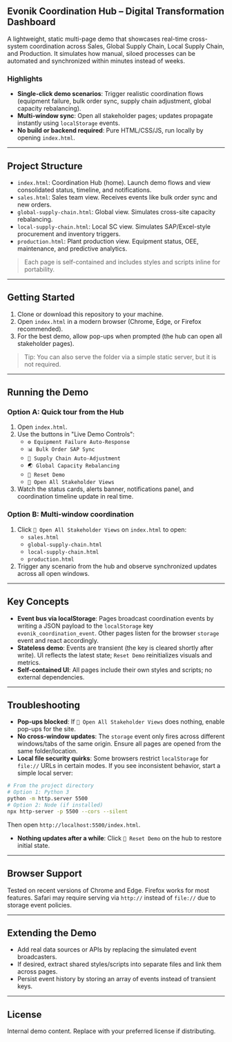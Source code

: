 ## Evonik Coordination Hub – Digital Transformation Dashboard

A lightweight, static multi-page demo that showcases real-time cross-system coordination across Sales, Global Supply Chain, Local Supply Chain, and Production. It simulates how manual, siloed processes can be automated and synchronized within minutes instead of weeks.

### Highlights
- **Single-click demo scenarios**: Trigger realistic coordination flows (equipment failure, bulk order sync, supply chain adjustment, global capacity rebalancing).
- **Multi-window sync**: Open all stakeholder pages; updates propagate instantly using `localStorage` events.
- **No build or backend required**: Pure HTML/CSS/JS, run locally by opening `index.html`.

---

## Project Structure
- `index.html`: Coordination Hub (home). Launch demo flows and view consolidated status, timeline, and notifications.
- `sales.html`: Sales team view. Receives events like bulk order sync and new orders.
- `global-supply-chain.html`: Global view. Simulates cross-site capacity rebalancing.
- `local-supply-chain.html`: Local SC view. Simulates SAP/Excel-style procurement and inventory triggers.
- `production.html`: Plant production view. Equipment status, OEE, maintenance, and predictive analytics.

> Each page is self-contained and includes styles and scripts inline for portability.

---

## Getting Started
1. Clone or download this repository to your machine.
2. Open `index.html` in a modern browser (Chrome, Edge, or Firefox recommended).
3. For the best demo, allow pop-ups when prompted (the hub can open all stakeholder pages).

> Tip: You can also serve the folder via a simple static server, but it is not required.

---

## Running the Demo
### Option A: Quick tour from the Hub
1. Open `index.html`.
2. Use the buttons in "Live Demo Controls":
   - `⚙️ Equipment Failure Auto-Response`
   - `📊 Bulk Order SAP Sync`
   - `🔄 Supply Chain Auto-Adjustment`
   - `🌏 Global Capacity Rebalancing`
   - `🔄 Reset Demo`
   - `👥 Open All Stakeholder Views`
3. Watch the status cards, alerts banner, notifications panel, and coordination timeline update in real time.

### Option B: Multi-window coordination
1. Click `👥 Open All Stakeholder Views` on `index.html` to open:
   - `sales.html`
   - `global-supply-chain.html`
   - `local-supply-chain.html`
   - `production.html`
2. Trigger any scenario from the hub and observe synchronized updates across all open windows.

---

## Key Concepts
- **Event bus via localStorage**: Pages broadcast coordination events by writing a JSON payload to the `localStorage` key `evonik_coordination_event`. Other pages listen for the browser `storage` event and react accordingly.
- **Stateless demo**: Events are transient (the key is cleared shortly after write). UI reflects the latest state; `Reset Demo` reinitializes visuals and metrics.
- **Self-contained UI**: All pages include their own styles and scripts; no external dependencies.

---

## Troubleshooting
- **Pop-ups blocked**: If `👥 Open All Stakeholder Views` does nothing, enable pop-ups for the site.
- **No cross-window updates**: The `storage` event only fires across different windows/tabs of the same origin. Ensure all pages are opened from the same folder/location.
- **Local file security quirks**: Some browsers restrict `localStorage` for `file://` URLs in certain modes. If you see inconsistent behavior, start a simple local server:

```bash
# From the project directory
# Option 1: Python 3
python -m http.server 5500
# Option 2: Node (if installed)
npx http-server -p 5500 --cors --silent
```

Then open `http://localhost:5500/index.html`.

- **Nothing updates after a while**: Click `🔄 Reset Demo` on the hub to restore initial state.

---

## Browser Support
Tested on recent versions of Chrome and Edge. Firefox works for most features. Safari may require serving via `http://` instead of `file://` due to storage event policies.

---

## Extending the Demo
- Add real data sources or APIs by replacing the simulated event broadcasters.
- If desired, extract shared styles/scripts into separate files and link them across pages.
- Persist event history by storing an array of events instead of transient keys.

---

## License
Internal demo content. Replace with your preferred license if distributing.
